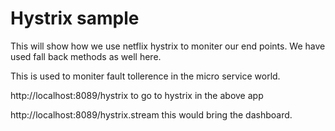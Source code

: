 # Hystrix sample

This will show how we use netflix hystrix to moniter our end points.
We have used fall back methods as well here.

This is used to moniter fault tollerence in the micro service world. 

http://localhost:8089/hystrix   to go to hystrix in the above app

http://localhost:8089/hystrix.stream     this would bring the dashboard. 




